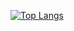 [![Top Langs](https://github-readme-stats.vercel.app/api/top-langs/?username=frandreoli&layout=donut)](https://github.com/anuraghazra/github-readme-stats)
